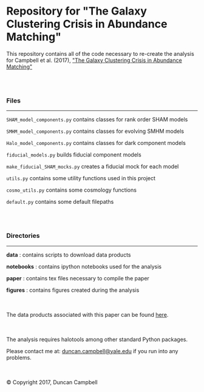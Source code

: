 # Repository for "The Galaxy Clustering Crisis in Abundance Matching"


This repository contains all of the code necessary to re-create the analysis for 
Campbell et al. (2017), ["The Galaxy Clustering Crisis in Abundance Matching"](https://arxiv.org/abs/1705.06347v1)

<br><br> 
### Files
---------
```SHAM_model_components.py``` contains classes for rank order SHAM models

```SMHM_model_components.py``` contains classes for evolving SMHM models

```Halo_model_components.py``` contains classes for dark component models

```fiducial_models.py``` builds fiducial component models

```make_fiducial_SHAM_mocks.py``` creates a fiducial mock for each model

```utils.py``` contains some utility functions used in this project

```cosmo_utils.py``` contains some cosmology functions

```default.py``` contains some default filepaths

<br><br> 
### Directories
---------------
**data** : contains scripts to download data products

**notebooks** : contains ipython notebooks used for the analysis

**paper** : contains tex files necessary to compile the paper

**figures** : contains figures created during the analysis


<br><br> 
The data products associated with this paper can be found [here](http://www.astro.yale.edu/campbell/Data.html).

<br><br> 
The analysis requires halotools among other standard Python packages.


Please contact me at: duncan.campbell@yale.edu if you run into any problems.

<br><br> 
&copy; Copyright 2017, Duncan Campbell 
